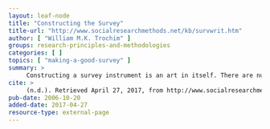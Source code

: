 ```yaml
---
layout: leaf-node
title: "Constructing the Survey"
title-url: "http://www.socialresearchmethods.net/kb/survwrit.htm"
author: [ "William M.K. Trochim" ]
groups: research-principles-and-methodologies
categories: [ ]
topics: [ "making-a-good-survey" ]
summary: >
     Constructing a survey instrument is an art in itself. There are numerous small decisions that must be made -- about content, wording, format, placement -- that can have important consequences for your entire study. While there's no one perfect way to accomplish this job, we do have lots of advice to offer that might increase your chances of developing a better final product.
cite: >
     (n.d.). Retrieved April 27, 2017, from http://www.socialresearchmethods.net/kb/survwrit.htm
pub-date: 2006-10-20
added-date: 2017-04-27
resource-type: external-page
---
```

